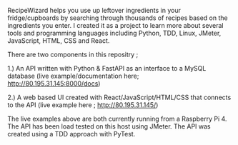 RecipeWizard helps you use up leftover ingredients in your fridge/cupboards by searching through thousands of recipes based on the ingredients you enter. I created it as a project to learn more about several tools and programming languages including Python, TDD, Linux, JMeter, JavaScript, HTML, CSS and React.

There are two components in this repositry ;

1.) An API written with Python & FastAPI as an interface to a MySQL database (live example/documentation here; http://80.195.31.145:8000/docs)

2.) A web based UI created with React/JavaScript/HTML/CSS that connects to the API (live example here ; http://80.195.31.145/)

The live examples above are both currently running from a Raspberry Pi 4. The API has been load tested on this host using JMeter. The API was created using a TDD approach with PyTest.
